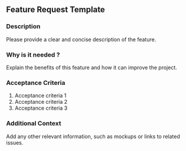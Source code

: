 ## Feature Request Template

### Description

Please provide a clear and concise description of the feature.

### Why is it needed ?

Explain the benefits of this feature and how it can improve the project.

### Acceptance Criteria

1. Acceptance criteria 1
2. Acceptance criteria 2
3. Acceptance criteria 3

### Additional Context

Add any other relevant information, such as mockups or links to related issues.
